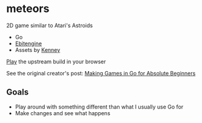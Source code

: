 # meteors

2D game similar to Atari's Astroids

- Go
- [Ebitengine](https://github.com/hajimehoshi/ebiten)
- Assets by [Kenney](https://kenney.nl/)

[Play](https://threedotslabs.github.io/meteors/) the upstream build in your browser

See the original creator's post: [Making Games in Go for Absolute Beginners](https://threedots.tech/post/making-games-in-go/)

## Goals

- Play around with something different than what I usually use Go for
- Make changes and see what happens
